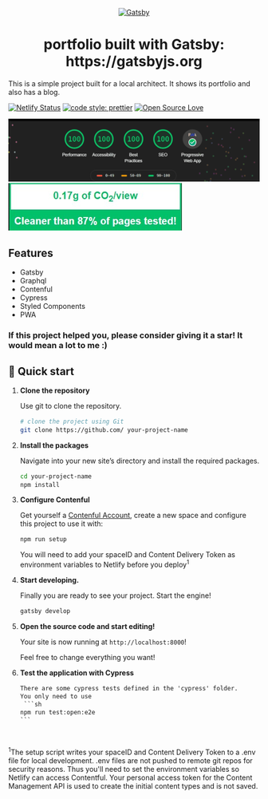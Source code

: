 <p align="center">
  <a href="https://www.gatsbyjs.org">
    <img alt="Gatsby" src="https://www.gatsbyjs.org/monogram.svg" width="60" />
  </a>
</p>
<h1 align="center">
  portfolio built with Gatsby: https://gatsbyjs.org
</h1>

This is a simple project built for a local architect. It shows its portfolio and also has a blog.

[![Netlify Status](https://api.netlify.com/api/v1/badges/a46337b9-2b45-492c-8de3-da64485eebc3/deploy-status)](https://app.netlify.com/sites/studioassociatofusignani/deploys)
[![code style: prettier](https://img.shields.io/badge/code_style-prettier-ff69b4.svg?style=flat-square)](https://github.com/prettier/prettier)
[![Open Source
Love](https://badges.frapsoft.com/os/mit/mit.svg?v=102)](https://github.com/ellerbrock/open-source-badge/)

![Lighthouse performance](./media/lighthouse100.gif)
[![Carbon](./media/clean.jpg)](https://www.websitecarbon.com/)


## Features

- Gatsby
- Graphql
- Contenful
- Cypress
- Styled Components
- PWA

### If this project helped you, please consider giving it a star! It would mean a lot to me :)

## 🚀 Quick start

1.  **Clone the repository**

    Use git to clone the repository.

    ```sh
    # clone the project using Git
    git clone https://github.com/ your-project-name
    ```

2.  **Install the packages**

    Navigate into your new site’s directory and install the required packages.

    ```sh
    cd your-project-name
    npm install
    ```

3.  **Configure Contenful**

    Get yourself a [Contenful Account](https://www.contentful.com/), create a new space and configure this project to use it with:

    ```sh
    npm run setup
    ```

    You will need to add your spaceID and Content Delivery Token as environment variables to Netlify before you deploy<sup>1</sup>

4.  **Start developing.**

    Finally you are ready to see your project. Start the engine!

    ```sh
    gatsby develop
    ```

5.  **Open the source code and start editing!**

    Your site is now running at `http://localhost:8000`!

    Feel free to change everything you want!

6.  **Test the application with Cypress**

        There are some cypress tests defined in the 'cypress' folder.
        You only need to use
         ```sh
        npm run test:open:e2e
        ```

    &nbsp;

<sup>1</sup>The setup script writes your spaceID and Content Delivery Token to a .env file for local development. .env files are not pushed to remote git repos for security reasons. Thus you'll need to set the environment variables so Netlify can access Contentful. Your personal access token for the Content Management API is used to create the initial content types and is not saved.
